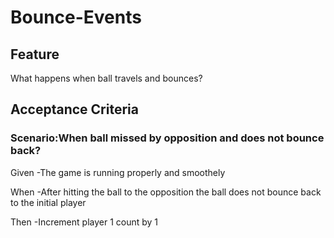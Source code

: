 # Bounce-Events

## Feature

What happens when ball travels and bounces?

## Acceptance Criteria

### Scenario:When ball missed by opposition and does not bounce back?

  Given -The game is running properly and smoothely

  When -After hitting the ball to the opposition
  the ball does not bounce back to the initial player

  Then -Increment player 1 count by 1
